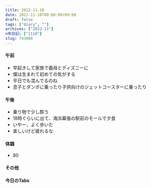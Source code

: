 ```yaml
---
title: 2022-11-10
date: 2022-11-10T00:00:00+09:00
draft: false
tags: ["diary", ""]
archives: ["2022-11"]
n年日記: ["1110"]
slug: 743000
---
```

#### 午前
- 早起きして家族で義母とディズニーに
- 僕は生まれて初めての気がする
- 平日でも混んでるのね
- 息子とダンボに乗ったり子供向けのジェットコースターに乗ったり
#### 午後
- 乗り物で少し酔う
- 18時ぐらいに出て、海浜幕張の駅前のモールで夕食
- いやー、よく歩いた
- 楽しいけど疲れるな
#### 体調
- 80
#### その他
#### 今日のTabs